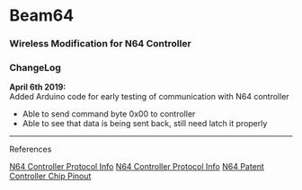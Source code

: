 # Beam64
### Wireless Modification for N64 Controller  


### ChangeLog
**April 6th 2019:**  
Added Arduino code for early testing of communication with N64 controller   
- Able to send command byte 0x00 to controller
- Able to see that data is being sent back, still need latch it properly

---  


References

[N64 Controller Protocol Info](http://afermiano.com/index.php/n64-controller-protocol)
[N64 Controller Protocol Info](https://kthompson.gitlab.io/2016/07/26/n64-controller-protocol.html)
[N64 Patent](https://patentimages.storage.googleapis.com/a0/db/08/11d1c70ea3e80b/US6454652.pdf)
[Controller Chip Pinout](https://bitbuilt.net/forums/index.php?threads/official-controller-chip-pinout.58/)
